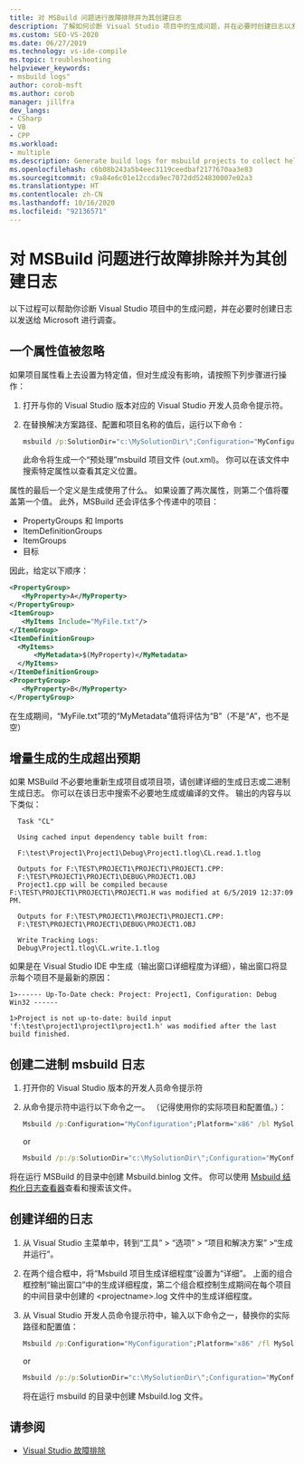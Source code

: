 ```yaml
---
title: 对 MSBuild 问题进行故障排除并为其创建日志
description: 了解如何诊断 Visual Studio 项目中的生成问题，并在必要时创建日志以发送给 Microsoft 进行调查。
ms.custom: SEO-VS-2020
ms.date: 06/27/2019
ms.technology: vs-ide-compile
ms.topic: troubleshooting
helpviewer_keywords:
- msbuild logs"
author: corob-msft
ms.author: corob
manager: jillfra
dev_langs:
- CSharp
- VB
- CPP
ms.workload:
- multiple
ms.description: Generate build logs for msbuild projects to collect helpful information when troubleshooting issues.
ms.openlocfilehash: c6b08b243a5b4eec3119ceedbaf2177670aa3e83
ms.sourcegitcommit: c9a84e6c01e12ccda9ec7072dd524830007e02a3
ms.translationtype: HT
ms.contentlocale: zh-CN
ms.lasthandoff: 10/16/2020
ms.locfileid: "92136571"
---
```

# <a name="troubleshoot-and-create-logs-for-msbuild-problems"></a>对 MSBuild 问题进行故障排除并为其创建日志

以下过程可以帮助你诊断 Visual Studio 项目中的生成问题，并在必要时创建日志以发送给 Microsoft 进行调查。

## <a name="a-property-value-is-ignored"></a>一个属性值被忽略

如果项目属性看上去设置为特定值，但对生成没有影响，请按照下列步骤进行操作：

1. 打开与你的 Visual Studio 版本对应的 Visual Studio 开发人员命令提示符。
1. 在替换解决方案路径、配置和项目名称的值后，运行以下命令：

    ```cmd
    msbuild /p:SolutionDir="c:\MySolutionDir\";Configuration="MyConfiguration";Platform="Win32" /pp:out.xml MyProject.vcxproj
    ```

    此命令将生成一个“预处理”msbuild 项目文件 (out.xml)。 你可以在该文件中搜索特定属性以查看其定义位置。

属性的最后一个定义是生成使用了什么。 如果设置了两次属性，则第二个值将覆盖第一个值。 此外，MSBuild 还会评估多个传递中的项目：

- PropertyGroups 和 Imports
- ItemDefinitionGroups
- ItemGroups
- 目标

因此，给定以下顺序：

```xml
<PropertyGroup>
   <MyProperty>A</MyProperty>
</PropertyGroup>
<ItemGroup>
   <MyItems Include="MyFile.txt"/>
</ItemGroup>
<ItemDefinitionGroup>
  <MyItems>
      <MyMetadata>$(MyProperty)</MyMetadata>
  </MyItems>
</ItemDefinitionGroup>
<PropertyGroup>
   <MyProperty>B</MyProperty>
</PropertyGroup>
```

在生成期间，“MyFile.txt”项的“MyMetadata”值将评估为“B”（不是“A”，也不是空）

## <a name="incremental-build-is-building-more-than-it-should"></a>增量生成的生成超出预期

如果 MSBuild 不必要地重新生成项目或项目项，请创建详细的生成日志或二进制生成日志。 你可以在该日志中搜索不必要地生成或编译的文件。 输出的内容与以下类似：

```output
  Task "CL"

  Using cached input dependency table built from:

  F:\test\Project1\Project1\Debug\Project1.tlog\CL.read.1.tlog

  Outputs for F:\TEST\PROJECT1\PROJECT1\PROJECT1.CPP:
  F:\TEST\PROJECT1\PROJECT1\DEBUG\PROJECT1.OBJ
  Project1.cpp will be compiled because F:\TEST\PROJECT1\PROJECT1\PROJECT1.H was modified at 6/5/2019 12:37:09 PM.

  Outputs for F:\TEST\PROJECT1\PROJECT1\PROJECT1.CPP:
  F:\TEST\PROJECT1\PROJECT1\DEBUG\PROJECT1.OBJ

  Write Tracking Logs:
  Debug\Project1.tlog\CL.write.1.tlog
```

如果是在 Visual Studio IDE 中生成（输出窗口详细程度为详细），输出窗口将显示每个项目不是最新的原因：

```output
1>------ Up-To-Date check: Project: Project1, Configuration: Debug Win32 ------

1>Project is not up-to-date: build input 'f:\test\project1\project1\project1.h' was modified after the last build finished.
```

## <a name="create-a-binary-msbuild-log"></a>创建二进制 msbuild 日志

1. 打开你的 Visual Studio 版本的开发人员命令提示符
1. 从命令提示符中运行以下命令之一。 （记得使用你的实际项目和配置值。）：

    ```cmd
    Msbuild /p:Configuration="MyConfiguration";Platform="x86" /bl MySolution.sln
    ```

    or

    ```cmd
    Msbuild /p:/p:SolutionDir="c:\MySolutionDir\";Configuration="MyConfiguration";Platform="Win32" /bl MyProject.vcxproj
    ```

将在运行 MSBuild 的目录中创建 Msbuild.binlog 文件。 你可以使用 [Msbuild 结构化日志查看器](http://www.msbuildlog.com/)查看和搜索该文件。

## <a name="create-a-detailed-log"></a>创建详细的日志

1. 从 Visual Studio 主菜单中，转到“工具” > “选项” > “项目和解决方案” >“生成并运行”。
1. 在两个组合框中，将“Msbuild 项目生成详细程度”设置为“详细”。 上面的组合框控制“输出窗口”中的生成详细程度，第二个组合框控制生成期间在每个项目的中间目录中创建的 \<projectname\>.log 文件中的生成详细程度。
2. 从 Visual Studio 开发人员命令提示符中，输入以下命令之一，替换你的实际路径和配置值：

    ```cmd
    Msbuild /p:Configuration="MyConfiguration";Platform="x86" /fl MySolution.sln
    ```

    or

    ```cmd
    Msbuild /p:/p:SolutionDir="c:\MySolutionDir\";Configuration="MyConfiguration";Platform="Win32" /fl MyProject.vcxproj
    ```

    将在运行 msbuild 的目录中创建 Msbuild.log 文件。

## <a name="see-also"></a>请参阅

- [Visual Studio 故障排除](/troubleshoot/visualstudio/welcome-visual-studio/)
